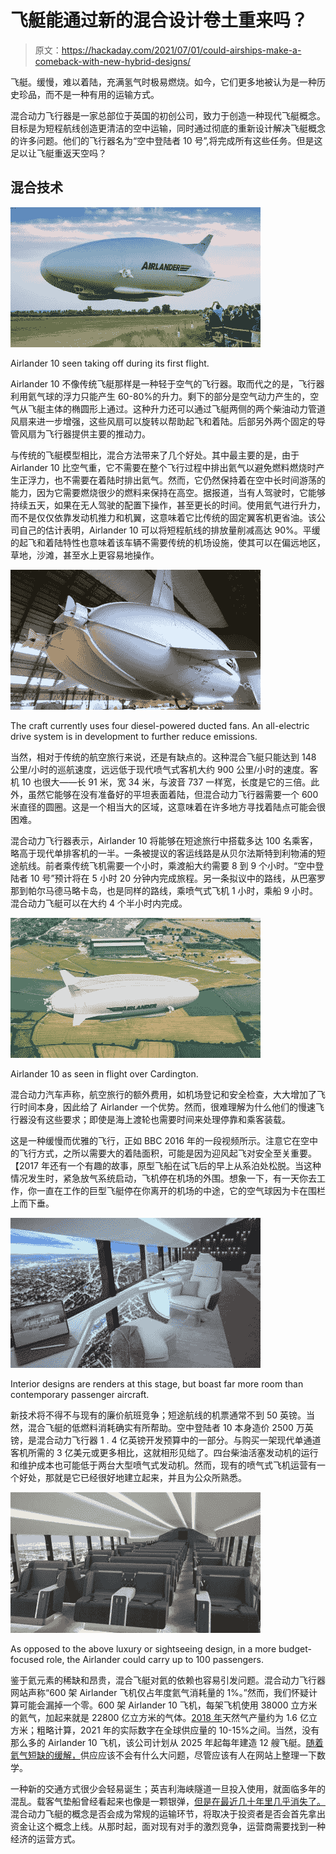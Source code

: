 # 飞艇能通过新的混合设计卷土重来吗？

> 原文：<https://hackaday.com/2021/07/01/could-airships-make-a-comeback-with-new-hybrid-designs/>

飞艇。缓慢，难以着陆，充满氢气时极易燃烧。如今，它们更多地被认为是一种历史珍品，而不是一种有用的运输方式。

混合动力飞行器是一家总部位于英国的初创公司，致力于创造一种现代飞艇概念。目标是为短程航线创造更清洁的空中运输，同时通过彻底的重新设计解决飞艇概念的许多问题。他们的飞行器名为“空中登陆者 10 号”,将完成所有这些任务。但是这足以让飞艇重返天空吗？

## 混合技术

![](img/c30d6aa38dc612b47b6b8410fee5edc8.png)

Airlander 10 seen taking off during its first flight.

Airlander 10 不像传统飞艇那样是一种轻于空气的飞行器。取而代之的是，飞行器利用氦气球的浮力只能产生 60-80%的升力。剩下的部分是空气动力产生的，空气从飞艇主体的椭圆形上通过。这种升力还可以通过飞艇两侧的两个柴油动力管道风扇来进一步增强，这些风扇可以旋转以帮助起飞和着陆。后部另外两个固定的导管风扇为飞行器提供主要的推动力。

与传统的飞艇模型相比，混合方法带来了几个好处。其中最主要的是，由于 Airlander 10 比空气重，它不需要在整个飞行过程中排出氦气以避免燃料燃烧时产生正浮力，也不需要在着陆时排出氦气。然而，它仍然保持着在空中长时间游荡的能力，因为它需要燃烧很少的燃料来保持在高空。据报道，当有人驾驶时，它能够持续五天，如果在无人驾驶的配置下操作，甚至更长的时间。使用氦气进行升力，而不是仅仅依靠发动机推力和机翼，这意味着它比传统的固定翼客机更省油。该公司自己的估计表明，Airlander 10 可以将短程航线的排放量削减高达 90%。平缓的起飞和着陆特性也意味着该车辆不需要传统的机场设施，使其可以在偏远地区，草地，沙滩，甚至水上更容易地操作。

![](img/41d0c2c09ad0e1f80961186c38275a17.png)

The craft currently uses four diesel-powered ducted fans. An all-electric drive system is in development to further reduce emissions.

当然，相对于传统的航空旅行来说，还是有缺点的。这种混合飞艇只能达到 148 公里/小时的巡航速度，远远低于现代喷气式客机大约 900 公里/小时的速度。客机 10 也很大——长 91 米，宽 34 米，与波音 737 一样宽，长度是它的三倍。此外，虽然它能够在没有准备好的平坦表面着陆，但混合动力飞行器需要一个 600 米直径的圆圈。这是一个相当大的区域，这意味着在许多地方寻找着陆点可能会很困难。

混合动力飞行器表示，Airlander 10 将能够在短途旅行中搭载多达 100 名乘客，略高于现代单排客机的一半。一条被提议的客运线路是从贝尔法斯特到利物浦的短途航线。前者乘传统飞机需要一个小时，乘渡船大约需要 8 到 9 个小时。“空中登陆者 10 号”预计将在 5 小时 20 分钟内完成旅程。另一条拟议中的路线，从巴塞罗那到帕尔马德马略卡岛，也是同样的路线，乘喷气式飞机 1 小时，乘船 9 小时。混合动力飞艇可以在大约 4 个半小时内完成。

![](img/45f6dd426bec737fb20071a461bec92c.png)

Airlander 10 as seen in flight over Cardington.

混合动力汽车声称，航空旅行的额外费用，如机场登记和安全检查，大大增加了飞行时间本身，因此给了 Airlander 一个优势。然而，很难理解为什么他们的慢速飞行器没有这些要求；即使是海上渡轮也需要时间来处理停靠和乘客装载。

这是一种缓慢而优雅的飞行，正如 BBC 2016 年的一段视频所示。注意它在空中的飞行方式，之所以需要大的着陆面积，可能是因为迎风起飞对安全至关重要。【2017 年还有一个有趣的故事，原型飞船在试飞后的早上从系泊处松脱。当这种情况发生时，紧急放气系统启动，飞机停在机场的外围。想象一下，有一天你去工作，你一直在工作的巨型飞艇停在你离开的机场的中途，它的空气球因为卡在围栏上而下垂。

![](img/abc571e1654a66197a4aa442dd519a5c.png)

Interior designs are renders at this stage, but boast far more room than contemporary passenger aircraft.

新技术将不得不与现有的廉价航班竞争；短途航线的机票通常不到 50 英镑。当然，混合飞艇的低燃料消耗确实有所帮助。空中登陆者 10 本身造价 2500 万英镑，是混合动力飞行器 1 . 4 亿英镑开发预算中的一部分。与购买一架现代单通道客机所需的 3 亿美元或更多相比，这就相形见绌了。四台柴油活塞发动机的运行和维护成本也可能低于两台大型喷气式发动机。然而，现有的喷气式飞机运营有一个好处，那就是它已经很好地建立起来，并且为公众所熟悉。

![](img/9e14ec1afa9aa2d82556dbd55f08e6ec.png)

As opposed to the above luxury or sightseeing design, in a more budget-focused role, the Airlander could carry up to 100 passengers.

鉴于氦元素的稀缺和昂贵，混合飞艇对氦的依赖也容易引发问题。混合动力飞行器网站声称“600 架 Airlander 飞机仅占年度氦气消耗量的 1%。”然而，我们怀疑计算可能会漏掉一个零。600 架 Airlander 10 飞机，每架飞机使用 38000 立方米的氦气，加起来就是 22800 亿立方米的气体。[2018 年](https://cen.acs.org/business/instrumentation/Help-helium-users-way/97/i46)天然气产量约为 1.6 亿立方米；粗略计算，2021 年的实际数字在全球供应量的 10-15%之间。当然，没有那么多的 Airlander 10 飞机，该公司计划从 2025 年起每年建造 12 艘飞艇。[随着氦气短缺的缓解，](https://physicstoday.scitation.org/do/10.1063/PT.6.2.20200605a/full/)供应应该不会有什么大问题，尽管应该有人在网站上整理一下数学。

一种新的交通方式很少会轻易诞生；英吉利海峡隧道一旦投入使用，就面临多年的混乱。载客气垫船曾经看起来也像是一颗银弹，[但是在最近几十年里几乎消失了。](https://www.bbc.com/news/magazine-34658386)混合动力飞艇的概念是否会成为常规的运输环节，将取决于投资者是否会首先拿出资金让这个概念上线。从那时起，面对现有对手的激烈竞争，运营商需要找到一种经济的运营方式。